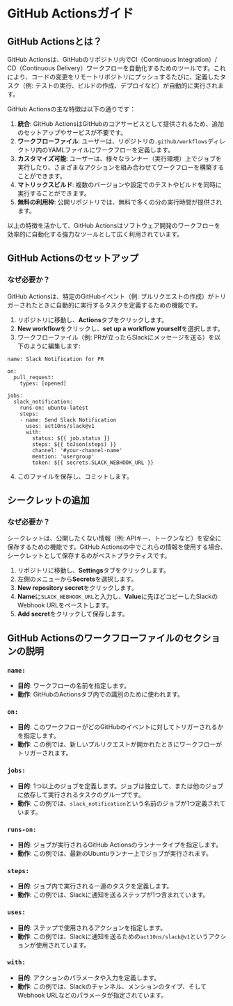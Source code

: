 
# GitHub Actionsガイド

## GitHub Actionsとは？

GitHub Actionsは、GitHubのリポジトリ内でCI（Continuous Integration）/ CD（Continuous Delivery）ワークフローを自動化するためのツールです。これにより、コードの変更をリモートリポジトリにプッシュするたびに、定義したタスク（例: テストの実行、ビルドの作成、デプロイなど）が自動的に実行されます。

GitHub Actionsの主な特徴は以下の通りです：

1. **統合**: GitHub ActionsはGitHubのコアサービスとして提供されるため、追加のセットアップやサービスが不要です。
2. **ワークフローファイル**: ユーザーは、リポジトリの`.github/workflows`ディレクトリ内のYAMLファイルにワークフローを定義します。
3. **カスタマイズ可能**: ユーザーは、様々なランナー（実行環境）上でジョブを実行したり、さまざまなアクションを組み合わせてワークフローを構築することができます。
4. **マトリックスビルド**: 複数のバージョンや設定でのテストやビルドを同時に実行することができます。
5. **無料の利用枠**: 公開リポジトリでは、無料で多くの分の実行時間が提供されます。

以上の特徴を活かして、GitHub Actionsはソフトウェア開発のワークフローを効率的に自動化する強力なツールとして広く利用されています。

## GitHub Actionsのセットアップ

### なぜ必要か？
GitHub Actionsは、特定のGitHubイベント（例: プルリクエストの作成）がトリガーされたときに自動的に実行するタスクを定義するための機能です。

1. リポジトリに移動し、**Actions**タブをクリックします。
2. **New workflow**をクリックし、**set up a workflow yourself**を選択します。
3. ワークフローファイル（例: PRが立ったらSlackにメッセージを送る）を以下のように編集します:

```
name: Slack Notification for PR

on:
  pull_request:
    types: [opened]

jobs:
  slack_notification:
    runs-on: ubuntu-latest
    steps:
    - name: Send Slack Notification
      uses: act10ns/slack@v1
      with:
        status: ${{ job.status }}
        steps: ${{ toJson(steps) }}
        channel: '#your-channel-name'
        mention: 'usergroup'
        token: ${{ secrets.SLACK_WEBHOOK_URL }}
```

4. このファイルを保存し、コミットします。

## シークレットの追加

### なぜ必要か？
シークレットは、公開したくない情報（例: APIキー、トークンなど）を安全に保存するための機能です。GitHub Actionsの中でこれらの情報を使用する場合、シークレットとして保存するのがベストプラクティスです。

1. リポジトリに移動し、**Settings**タブをクリックします。
2. 左側のメニューから**Secrets**を選択します。
3. **New repository secret**をクリックします。
4. **Name**に`SLACK_WEBHOOK_URL`と入力し、**Value**に先ほどコピーしたSlackのWebhook URLをペーストします。
5. **Add secret**をクリックして保存します。

## GitHub Actionsのワークフローファイルのセクションの説明

### `name:`

- **目的**: ワークフローの名前を指定します。
- **動作**: GitHubのActionsタブ内での識別のために使われます。

### `on:`

- **目的**: このワークフローがどのGitHubのイベントに対してトリガーされるかを指定します。
- **動作**: この例では、新しいプルリクエストが開かれたときにワークフローがトリガーされます。

### `jobs:`

- **目的**: 1つ以上のジョブを定義します。ジョブは独立して、または他のジョブに依存して実行されるタスクのグループです。
- **動作**: この例では、`slack_notification`という名前のジョブが1つ定義されています。

### `runs-on:`

- **目的**: ジョブが実行されるGitHub Actionsのランナータイプを指定します。
- **動作**: この例では、最新のUbuntuランナー上でジョブが実行されます。

### `steps:`

- **目的**: ジョブ内で実行される一連のタスクを定義します。
- **動作**: この例では、Slackに通知を送るステップが1つ含まれています。

### `uses:`

- **目的**: ステップで使用されるアクションを指定します。
- **動作**: この例では、Slackに通知を送るための`act10ns/slack@v1`というアクションが使用されています。

### `with:`

- **目的**: アクションのパラメータや入力を定義します。
- **動作**: この例では、Slackのチャンネル、メンションのタイプ、そしてWebhook URLなどのパラメータが指定されています。

